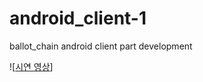 # android_client-1
ballot_chain android client part development

![[시연 영상](https://www.youtube.com/watch?v=Wt9RN5hseTg/0.jpg)]

